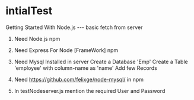 # intialTest

Getting Started With Node.js --- basic fetch from server


1) Need Node.js npm

2) Need Express For Node [FrameWork] npm 

3) Need Mysql Installed  in server
  Create a Database 'Emp'
  Create a Table 'employee' with column-name as 'name'
  Add few Records

4) Need https://github.com/felixge/node-mysql/ in npm 

5) In testNodeserver.js mention the required User and Password


